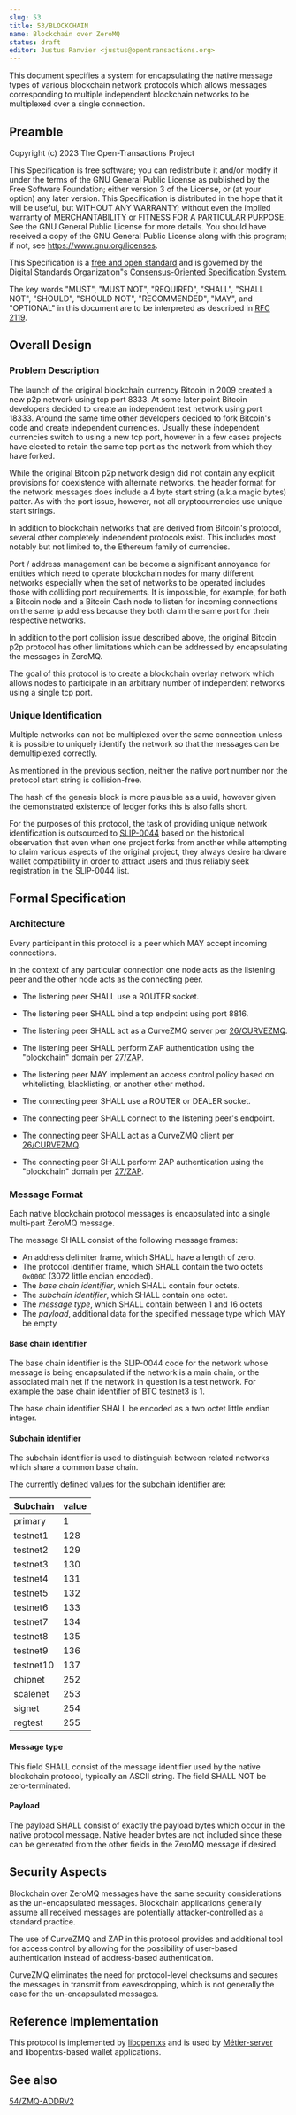 ```yaml
---
slug: 53
title: 53/BLOCKCHAIN
name: Blockchain over ZeroMQ
status: draft
editor: Justus Ranvier <justus@opentransactions.org>
---
```


This document specifies a system for encapsulating the native message types of various blockchain network protocols which allows messages corresponding to multiple independent blockchain networks to be multiplexed over a single connection.

## Preamble

Copyright (c) 2023 The Open-Transactions Project

This Specification is free software; you can redistribute it and/or modify it under the terms of the GNU General Public License as published by the Free Software Foundation; either version 3 of the License, or (at your option) any later version. This Specification is distributed in the hope that it will be useful, but WITHOUT ANY WARRANTY; without even the implied warranty of MERCHANTABILITY or FITNESS FOR A PARTICULAR PURPOSE. See the GNU General Public License for more details. You should have received a copy of the GNU General Public License along with this program; if not, see <https://www.gnu.org/licenses>.

This Specification is a [free and open standard](https://www.digistan.org/open-standard:definition) and is governed by the Digital Standards Organization"s [Consensus-Oriented Specification System](https://www.digistan.org/spec:1/COSS).

The key words "MUST", "MUST NOT", "REQUIRED", "SHALL", "SHALL NOT", "SHOULD", "SHOULD NOT", "RECOMMENDED", "MAY", and "OPTIONAL" in this document are to be interpreted as described in [RFC 2119](https://tools.ietf.org/html/rfc2119).

## Overall Design

### Problem Description

The launch of the original blockchain currency Bitcoin in 2009 created a new p2p network using tcp port 8333. At some later point Bitcoin developers decided to create an independent test network using port 18333. Around the same time other developers decided to fork Bitcoin's code and create independent currencies. Usually these independent currencies switch to using a new tcp port, however in a few cases projects have elected to retain the same tcp port as the network from which they have forked.

While the original Bitcoin p2p network design did not contain any explicit provisions for coexistence with alternate networks, the header format for the network messages does include a 4 byte start string (a.k.a magic bytes) patter. As with the port issue, however, not all cryptocurrencies use unique start strings.

In addition to blockchain networks that are derived from Bitcoin's protocol, several other completely independent protocols exist. This includes most notably but not limited to, the Ethereum family of currencies.

Port / address management can be become a significant annoyance for entities which need to operate blockchain nodes for many different networks especially when the set of networks to be operated includes those with colliding port requirements. It is impossible, for example, for both a Bitcoin node and a Bitcoin Cash node to listen for incoming connections on the same ip address because they both claim the same port for their respective networks.

In addition to the port collision issue described above, the original Bitcoin p2p protocol has other limitations which can be addressed by encapsulating the messages in ZeroMQ.

The goal of this protocol is to create a blockchain overlay network which allows nodes to participate in an arbitrary number of independent networks using a single tcp port.

### Unique Identification

Multiple networks can not be multiplexed over the same connection unless it is possible to uniquely identify the network so that the messages can be demultiplexed correctly.

As mentioned in the previous section, neither the native port number nor the protocol start string is collision-free.

The hash of the genesis block is more plausible as a uuid, however given the demonstrated existence of ledger forks this is also falls short.

For the purposes of this protocol, the task of providing unique network identification is outsourced to [SLIP-0044](https://github.com/satoshilabs/slips/blob/master/slip-0044.md) based on the historical observation that even when one project forks from another while attempting to claim various aspects of the original project, they always desire hardware wallet compatibility in order to attract users and thus reliably seek registration in the SLIP-0044 list.

## Formal Specification

### Architecture

Every participant in this protocol is a peer which MAY accept incoming connections.

In the context of any particular connection one node acts as the listening peer and the other node acts as the connecting peer.

* The listening peer SHALL use a ROUTER socket.
* The listening peer SHALL bind a tcp endpoint using port 8816.
* The listening peer SHALL act as a CurveZMQ server per [26/CURVEZMQ](https://rfc.zeromq.org/spec:26/CURVEZMQ).
* The listening peer SHALL perform ZAP authentication using the "blockchain" domain per [27/ZAP](https://rfc.zeromq.org/spec:27/ZAP).
* The listening peer MAY implement an access control policy based on whitelisting, blacklisting, or another other method.

* The connecting peer SHALL use a ROUTER or DEALER socket.
* The connecting peer SHALL connect to the listening peer's endpoint.
* The connecting peer SHALL act as a CurveZMQ client per [26/CURVEZMQ](https://rfc.zeromq.org/spec:26/CURVEZMQ).
* The connecting peer SHALL perform ZAP authentication using the "blockchain" domain per [27/ZAP](https://rfc.zeromq.org/spec:27/ZAP).

### Message Format

Each native blockchain protocol messages is encapsulated into a single multi-part ZeroMQ message.

The message SHALL consist of the following message frames:

* An address delimiter frame, which SHALL have a length of zero.
* The protocol identifier frame, which SHALL contain the two octets <code>0x000C</code> (3072 little endian encoded).
* The *base chain identifier*, which SHALL contain four octets.
* The *subchain identifier*, which SHALL contain one octet.
* The *message type*, which SHALL contain between 1 and 16 octets
* The *payload*, additional data for the specified message type which MAY be empty

#### Base chain identifier

The base chain identifier is the SLIP-0044 code for the network whose message is being encapsulated if the network is a main chain, or the associated main net if the network in question is a test network. For example the base chain identifier of BTC testnet3 is 1.

The base chain identifier SHALL be encoded as a two octet little endian integer.

#### Subchain identifier

The subchain identifier is used to distinguish between related networks which share a common base chain.

The currently defined values for the subchain identifier are:

| Subchain  | value |
| --------- | ----- |
| primary   | 1     |
| testnet1  | 128   |
| testnet2  | 129   |
| testnet3  | 130   |
| testnet4  | 131   |
| testnet5  | 132   |
| testnet6  | 133   |
| testnet7  | 134   |
| testnet8  | 135   |
| testnet9  | 136   |
| testnet10 | 137   |
| chipnet   | 252   |
| scalenet  | 253   |
| signet    | 254   |
| regtest   | 255   |

#### Message type ####

This field SHALL consist of the message identifier used by the native blockchain protocol, typically an ASCII string. The field SHALL NOT be zero-terminated.

#### Payload ####

The payload SHALL consist of exactly the payload bytes which occur in the native protocol message. Native header bytes are not included since these can be generated from the other fields in the ZeroMQ message if desired.

## Security Aspects

Blockchain over ZeroMQ messages have the same security considerations as the un-encapsulated messages. Blockchain applications generally assume all received messages are potentially attacker-controlled as a standard practice.

The use of CurveZMQ and ZAP in this protocol provides and additional tool for access control by allowing for the possibility of user-based authentication instead of address-based authentication.

CurveZMQ eliminates the need for protocol-level checksums and secures the messages in transmit from eavesdropping, which is not generally the case for the un-encapsulated messages.

## Reference Implementation

This protocol is implemented by [libopentxs](https://github.com/Open-Transactions/opentxs) and is used by [Métier-server](https://github.com/Open-Transactions/metier-server) and libopentxs-based wallet applications.

## See also ##

[54/ZMQ-ADDRV2](https://rfc.zeromq.org/spec:54/ZMQ-ADDRV2)
